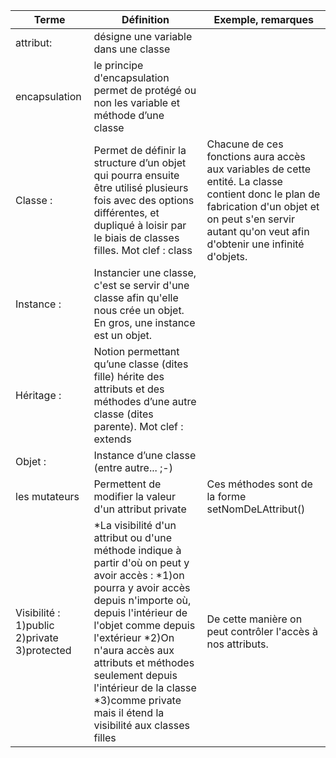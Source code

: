 
| Terme | Définition |  Exemple, remarques|
|--|--|----|
|  attribut:|désigne une variable dans une classe|   |
|encapsulation|le principe d'encapsulation permet de protégé ou non les variable et méthode d’une classe|
| Classe : | Permet de définir la structure d’un objet qui pourra ensuite être utilisé plusieurs fois avec des options différentes, et dupliqué à loisir par le biais de classes filles. Mot clef : class |Chacune de ces fonctions aura accès aux variables de cette entité. La classe contient donc le plan de fabrication d'un objet et on peut s'en servir autant qu'on veut afin d'obtenir une infinité d'objets. |
Instance :  |Instancier une classe, c'est se servir d'une classe afin qu'elle nous crée un objet. En gros, une instance est un objet. 
Héritage :  |Notion permettant qu’une classe (dites fille) hérite des attributs et des méthodes d’une autre classe (dites parente). Mot clef : extends 
Objet : |Instance d’une classe (entre autre... ;-)
les mutateurs |Permettent de modifier la valeur d'un attribut private|Ces méthodes sont de la forme setNomDeLAttribut() 
Visibilité : 1)public 2)private  3)protected | *La visibilité d'un attribut ou d'une méthode indique à partir d'où on peut y avoir accès : *1)on pourra y avoir accès depuis n'importe où, depuis l'intérieur de l'objet comme depuis l'extérieur *2)On n'aura accès aux attributs et méthodes seulement depuis l'intérieur de la classe *3)comme private mais il étend la visibilité aux classes filles|De cette manière on peut contrôler l'accès à nos attributs.
